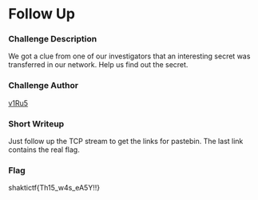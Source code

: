 # Follow Up

### Challenge Description

We got a clue from one of our investigators that an interesting secret was transferred in our network. Help us find out the secret.

### Challenge Author

[v1Ru5](https://twitter.com/SrideviKrishn16)

### Short Writeup

Just follow up the TCP stream to get the links for pastebin. The last link contains the real flag.

### Flag

shaktictf{Th15_w4s_eA5Y!!}

